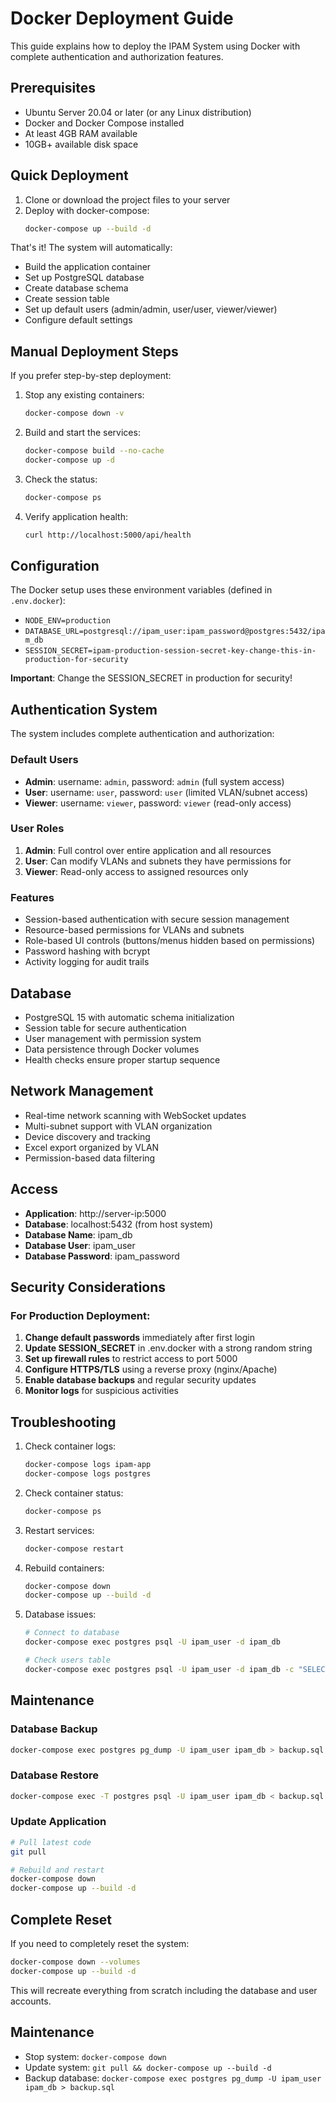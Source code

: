 # Docker Deployment Guide

This guide explains how to deploy the IPAM System using Docker with complete authentication and authorization features.

## Prerequisites

- Ubuntu Server 20.04 or later (or any Linux distribution)
- Docker and Docker Compose installed
- At least 4GB RAM available
- 10GB+ available disk space

## Quick Deployment

1. Clone or download the project files to your server
2. Deploy with docker-compose:
   ```bash
   docker-compose up --build -d
   ```

That's it! The system will automatically:
- Build the application container
- Set up PostgreSQL database
- Create database schema
- Create session table
- Set up default users (admin/admin, user/user, viewer/viewer)
- Configure default settings

## Manual Deployment Steps

If you prefer step-by-step deployment:

1. Stop any existing containers:
   ```bash
   docker-compose down -v
   ```

2. Build and start the services:
   ```bash
   docker-compose build --no-cache
   docker-compose up -d
   ```

3. Check the status:
   ```bash
   docker-compose ps
   ```

4. Verify application health:
   ```bash
   curl http://localhost:5000/api/health
   ```

## Configuration

The Docker setup uses these environment variables (defined in `.env.docker`):
- `NODE_ENV=production`
- `DATABASE_URL=postgresql://ipam_user:ipam_password@postgres:5432/ipam_db`
- `SESSION_SECRET=ipam-production-session-secret-key-change-this-in-production-for-security`

**Important**: Change the SESSION_SECRET in production for security!

## Authentication System

The system includes complete authentication and authorization:

### Default Users
- **Admin**: username: `admin`, password: `admin` (full system access)
- **User**: username: `user`, password: `user` (limited VLAN/subnet access)
- **Viewer**: username: `viewer`, password: `viewer` (read-only access)

### User Roles
1. **Admin**: Full control over entire application and all resources
2. **User**: Can modify VLANs and subnets they have permissions for
3. **Viewer**: Read-only access to assigned resources only

### Features
- Session-based authentication with secure session management
- Resource-based permissions for VLANs and subnets
- Role-based UI controls (buttons/menus hidden based on permissions)
- Password hashing with bcrypt
- Activity logging for audit trails

## Database

- PostgreSQL 15 with automatic schema initialization
- Session table for secure authentication
- User management with permission system
- Data persistence through Docker volumes
- Health checks ensure proper startup sequence

## Network Management

- Real-time network scanning with WebSocket updates
- Multi-subnet support with VLAN organization
- Device discovery and tracking
- Excel export organized by VLAN
- Permission-based data filtering

## Access

- **Application**: http://server-ip:5000
- **Database**: localhost:5432 (from host system)
- **Database Name**: ipam_db
- **Database User**: ipam_user
- **Database Password**: ipam_password

## Security Considerations

### For Production Deployment:
1. **Change default passwords** immediately after first login
2. **Update SESSION_SECRET** in .env.docker with a strong random string
3. **Set up firewall rules** to restrict access to port 5000
4. **Configure HTTPS/TLS** using a reverse proxy (nginx/Apache)
5. **Enable database backups** and regular security updates
6. **Monitor logs** for suspicious activities

## Troubleshooting

1. Check container logs:
   ```bash
   docker-compose logs ipam-app
   docker-compose logs postgres
   ```

2. Check container status:
   ```bash
   docker-compose ps
   ```

3. Restart services:
   ```bash
   docker-compose restart
   ```

4. Rebuild containers:
   ```bash
   docker-compose down
   docker-compose up --build -d
   ```

5. Database issues:
   ```bash
   # Connect to database
   docker-compose exec postgres psql -U ipam_user -d ipam_db
   
   # Check users table
   docker-compose exec postgres psql -U ipam_user -d ipam_db -c "SELECT * FROM users;"
   ```

## Maintenance

### Database Backup
```bash
docker-compose exec postgres pg_dump -U ipam_user ipam_db > backup.sql
```

### Database Restore
```bash
docker-compose exec -T postgres psql -U ipam_user ipam_db < backup.sql
```

### Update Application
```bash
# Pull latest code
git pull

# Rebuild and restart
docker-compose down
docker-compose up --build -d
```

## Complete Reset
If you need to completely reset the system:
```bash
docker-compose down --volumes
docker-compose up --build -d
```

This will recreate everything from scratch including the database and user accounts.

## Maintenance

- Stop system: `docker-compose down`
- Update system: `git pull && docker-compose up --build -d`
- Backup database: `docker-compose exec postgres pg_dump -U ipam_user ipam_db > backup.sql`